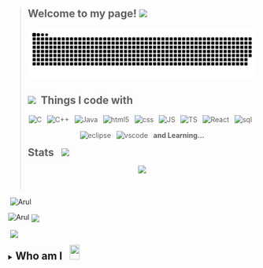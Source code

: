 > ## Welcome to my page! <img src="https://c.tenor.com/iHvyWsJA_CMAAAAi/thanks-smile.gif" width="70">
>
> <p align="center">
>   <img alt="contribution" src="https://github.com/Aruln3/Aruln3/blob/main/github-contribution-grid-snake.svg">
> </p>
>
> <h2><img src="https://c.tenor.com/scJmHcoziLYAAAAi/kelvin-working-from-home.gif" width="80">&ensp;Things I code with</h2>
>
> <p align="center">
>   <img alt="C" src="https://cdn.icon-icons.com/icons2/2415/PNG/128/c_original_logo_icon_146611.png" width="30" height="30" style="padding-bottom: 5px;">&ensp;
>   <img alt="C++" src="https://openhistogram.io/wp-content/uploads/images/c-plus-plus-logo.svg" width="33" height="32" style="padding-bottom: 7px;">&ensp;
>   <img alt="Java" src="https://cdn-icons-png.flaticon.com/512/226/226777.png" width="46" height="54" style="padding-bottom: 15px;">&ensp;
>   <img alt="html5" src="https://cdn.icon-icons.com/icons2/2415/PNG/128/html_original_logo_icon_146477.png" width="31" height="32">&ensp;
>   <img alt="css" src="https://cdn.icon-icons.com/icons2/2415/PNG/128/css_original_logo_icon_146575.png" width="31" height="32">&ensp;
>   <img alt="JS" src="https://cdn.icon-icons.com/icons2/2108/PNG/128/javascript_icon_130900.png" width="30" height="31">&ensp;
>   <img alt="TS" src="https://upload.wikimedia.org/wikipedia/commons/thumb/4/4c/Typescript_logo_2020.svg/1024px-Typescript_logo_2020.svg.png" width="30" height="31">&ensp;
>   <img alt="React" src="https://cdn.icon-icons.com/icons2/2415/PNG/512/react_original_logo_icon_146374.png" width="33" height="33">&ensp;
>   <img alt="sql" src="https://upload.wikimedia.org/wikipedia/en/thumb/6/68/Oracle_SQL_Developer_logo.svg/1200px-Oracle_SQL_Developer_logo.svg.png" width="27" height="31">&ensp;
>   <img alt="eclipse" src="https://cdn.icon-icons.com/icons2/1381/PNG/512/eclipse_94656.png" width="31" height="31">&ensp;
>   <img alt="vscode" src="https://upload.wikimedia.org/wikipedia/commons/thumb/9/9a/Visual_Studio_Code_1.35_icon.svg/512px-Visual_Studio_Code_1.35_icon.svg.png" width="31" height="31">&ensp;
>   <b> and Learning...</b>
> </p>
>
> <h2 style="display: inline;">Stats &ensp;<img src="https://c.tenor.com/T-pW4c5b4y0AAAAi/gofourward-webdesign.gif" width="40"></h2>
>
> <p align="center">
>   <img src="https://komarev.com/ghpvc/?username=Aruln3&label=Profile%20views&color=0e75b6&style=flat">
> </p>
>
> <br>
>
>
<p>&nbsp;<img align="center" src="http://github-profile-summary-cards.vercel.app/api/cards/profile-details?username=Aruln3&theme=tokyonight&layout=compact" alt="Arul"/></p>

<p><img align="left" src="https://github-readme-stats.vercel.app/api/top-langs?username=Aruln3&show_icons=true&theme=tokyonight&layout=compact&hide_progress=true" alt="Arul"/></p>

<p>&nbsp;<img align="center" src="https://github-readme-streak-stats.herokuapp.com/?user=Aruln3&theme=tokyonight&langs_count=6"/></p>

<p>&nbsp;<img align="center" src="https://github-profile-trophy.vercel.app/?username=Aruln3&theme=tokyonight&no-bg=true&no-frame=true&title=Repositories,Commits,Stars&card_width=20px"/></p>

 <details align="left">
   <summary align="left"><h2 style="display: inline;">Who am I &ensp;<img src="https://c.tenor.com/ubvX6P6dkhUAAAAi/question-mark.gif" width="20" height="30"></h2></summary>
   <p align="left">
     <h5 width="80%"> Hi, my name is Arul, born and brought up in Mettur, Salem. I'm a CS student studying at K.S.R, Tiruchengode. I'm very interested in the field of web development and designing. I 💖 to design and code 👨🏼‍💻</h5>
   </p>
   <h3>Contact<img src="https://c.tenor.com/yIG048LQlNgAAAAj/smile-kelvin.gif" width="60"></h3>
   <p align="left">
     <a href="https://www.instagram.com/arul_n3/" target="blank"><img align="center" src="https://cdn2.iconfinder.com/data/icons/social-media-and-payment/64/-03-512.png" alt="Ar3" height="40" width="40"></a>&ensp;
     <a href="https://t.me/Arul_n3" target="blank"><img align="center" src="https://cdn2.iconfinder.com/data/icons/social-media-and-payment/64/-59-512.png" alt="Ar3" height="36" width="36"></a>&ensp;
     <a href="https://www.linkedin.com/in/arul-d/" target="blank"><img align="center" src="https://cdn2.iconfinder.com/data/icons/social-media-and-payment/64/-44-512.png" alt="Ar3" height="36" width="36"></a>&ensp;
   </p>
 </details>
